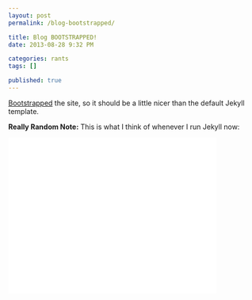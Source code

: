 ```yaml
---
layout: post
permalink: /blog-bootstrapped/

title: Blog BOOTSTRAPPED!
date: 2013-08-28 9:32 PM

categories: rants
tags: []

published: true
---
```


[Bootstrapped](http://getbootstrap.com/) the site, so it should be a little nicer than the default Jekyll template.

**Really Random Note:** This is what I think of whenever I run Jekyll now:

<iframe width="420" height="315" src="//www.youtube.com/embed/MiB4dMwDFtg?rel=0" frameborder="0" allowfullscreen></iframe>

